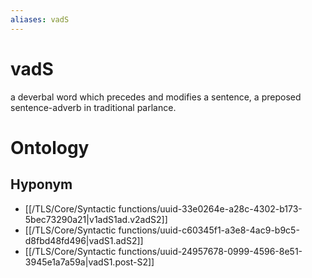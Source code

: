```yaml
---
aliases: vadS
---
```

# vadS

a deverbal word which precedes and modifies a sentence, a preposed sentence-adverb in traditional parlance.
> 
# Ontology

## Hyponym
- [[/TLS/Core/Syntactic functions/uuid-33e0264e-a28c-4302-b173-5bec73290a21|v1adS1ad.v2adS2]]
- [[/TLS/Core/Syntactic functions/uuid-c60345f1-a3e8-4ac9-b9c5-d8fbd48fd496|vadS1.adS2]]
- [[/TLS/Core/Syntactic functions/uuid-24957678-0999-4596-8e51-3945e1a7a59a|vadS1.post-S2]]